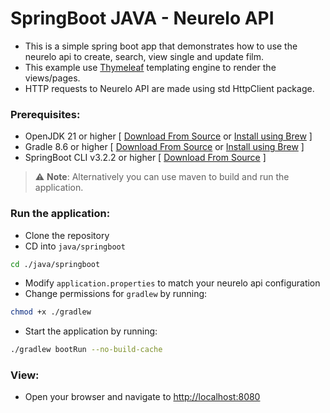 # SpringBoot JAVA - Neurelo API

- This is a simple spring boot app that demonstrates how to use the neurelo api to create, search, view single and update film.
- This example use [Thymeleaf](https://www.thymeleaf.org/) templating engine to render the views/pages.
- HTTP requests to Neurelo API are made using std HttpClient package.

### Prerequisites:

- OpenJDK 21 or higher [ [Download From Source](https://openjdk.java.net/) or [Install using Brew](https://formulae.brew.sh/formula/openjdk) ]
- Gradle 8.6 or higher [ [Download From Source](https://gradle.org/releases/) or [Install using Brew](https://formulae.brew.sh/formula/gradle) ]
- SpringBoot CLI v3.2.2 or higher [ [Download From Source](https://docs.spring.io/spring-boot/docs/current/reference/html/cli.html) ]

> :warning: **Note**: Alternatively you can use maven to build and run the application.

### Run the application:

- Clone the repository
- CD into `java/springboot`

```sh
cd ./java/springboot
```

- Modify `application.properties` to match your neurelo api configuration
- Change permissions for `gradlew` by running:

```sh
chmod +x ./gradlew
```

- Start the application by running:

```sh
./gradlew bootRun --no-build-cache
```

### View:

- Open your browser and navigate to [http://localhost:8080](http://localhost:8080)
